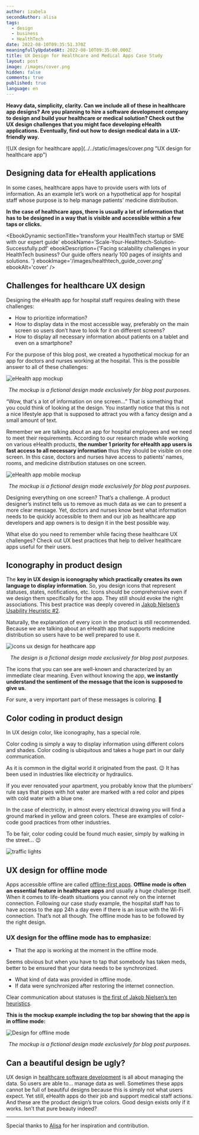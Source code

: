 ```yaml
---
author: izabela
secondAuthor: alisa
tags:
  - design
  - business
  - HealthTech
date: 2022-08-10T09:35:51.370Z
meaningfullyUpdatedAt: 2022-08-10T09:35:00.000Z
title: UX Design for Healthcare and Medical Apps Case Study
layout: post
image: /images/cover.png
hidden: false
comments: true
published: true
language: en
---
```

**Heavy data, simplicity, clarity. Can we include all of these in healthcare app designs? Are you planning to hire a software development company to design and build your healthcare or medical solution? Check out the UX design challenges that you might face developing eHealth applications. Eventually, find out how to design medical data in a UX-friendly way.**

<div className="image">![UX design for healthcare app](../../static/images/cover.png "UX design for healthcare app")</div>

## Designing data for eHealth applications

In some cases, healthcare apps have to provide users with lots of information. As an example let’s work on a hypothetical app for hospital staff whose purpose is to help manage patients' medicine distribution. 

**In the case of healthcare apps, there is usually a lot of information that has to be designed in a way that is visible and accessible within a few taps or clicks.**

<EbookDynamic sectionTitle='transform your HealthTech startup or SME with our expert guide' ebookName='Scale-Your-Healthtech-Solution-Successfully.pdf' ebookDescription={'Facing scalability challenges in your HealthTech business? Our guide offers nearly 100 pages of insights and solutions. '} ebookImage='/images/healthtech_guide_cover.png' ebookAlt='cover' />

## Challenges for healthcare UX design

Designing the eHealth app for hospital staff requires dealing with these challenges:

* How to prioritize information?
* How to display data in the most accessible way, preferably on the main screen so users don’t have to look for it on different screens?
* How to display all necessary information about patients on a tablet and even on a smartphone?

For the purpose of this blog post, we created a hypothetical mockup for an app for doctors and nurses working at the hospital. This is the possible answer to all of these challenges:

![eHealth app mockup](../../static/images/design_for_ehealth_app_web_mockup.png)

*<center>The mockup is a fictional design made exclusively for blog post purposes.</center>*

“Wow, that's a lot of information on one screen…” That is something that you could think of looking at the design. You instantly notice that this is not a nice lifestyle app that is supposed to attract you with a fancy design and a small amount of text.

Remember we are talking about an app for hospital employees and we need to meet their requirements. According to our research made while working on various eHealth products, **the number 1 priority for eHealth app users is fast access to all necessary information** thus they should be visible on one screen. In this case, doctors and nurses have access to patients’ names, rooms, and medicine distribution statuses on one screen. 

![eHealth app mobile mockup](../../static/images/mobile_mockup_ehealth.png)

*<center>The mockup is a fictional design made exclusively for blog post purposes.</center>*

Designing everything on one screen? That’s a challenge. A product designer’s instinct tells us to remove as much data as we can to present a more clear message. Yet, doctors and nurses know best what information needs to be quickly accessible to them and our job as healthcare app developers and app owners is to design it in the best possible way. 

What else do you need to remember while facing these healthcare UX challenges? Check out UX best practices that help to deliver healthcare apps useful for their users.

## Iconography in product design

The **key in UX design is iconography which practically creates its own language to display information**. So, you design icons that represent statuses, states, notifications, etc. Icons should be comprehensive even if we design them specifically for the app. They still should evoke the right associations. This best practice was deeply covered in [Jakob Nielsen’s Usability Heuristic #2](https://www.nngroup.com/articles/match-system-real-world/).

Naturally, the explanation of every icon in the product is still recommended. Because we are talking about an eHealth app that supports medicine distribution so users have to be well prepared to use it.

![icons ux design for heathcare app](../../static/images/icons_mockup_healthcare.png)

*<center>The design is a fictional design made exclusively for blog post purposes.</center>*

The icons that you can see are well-known and characterized by an immediate clear meaning. Even without knowing the app, **we instantly understand the sentiment of the message that the icon is supposed to give us**. 

For sure, a very important part of these messages is coloring. 🙂

## Color coding in product design

In UX design color, like iconography, has a special role. 

<div className="important-info"><div>Color coding is simply a way to display information using different colors and shades. Color coding is ubiquitous and takes a huge part in our daily communication.</div></div>

As it is common in the digital world it originated from the past. 😉 It has been used in industries like electricity or hydraulics. 

If you ever renovated your apartment, you probably know that the plumbers' rule says that pipes with hot water are marked with a red color and pipes with cold water with a blue one. 

In the case of electricity, in almost every electrical drawing you will find a ground marked in yellow and green colors. These are examples of color-code good practices from other industries. 

To be fair, color coding could be found much easier, simply by walking in the street… 😉

![traffic lights](../../static/images/blog_post_coloring.png)

## UX design for offline mode

Apps accessible offline are called [offline-first apps](/blog/ux-design-healthcare-medical-apps-case-study/). **Offline mode is often an essential feature in healthcare apps** and usually a huge challenge itself. When it comes to life-death situations you cannot rely on the internet connection. Following our case study example, the hospital staff has to have access to the app 24h a day even if there is an issue with the Wi-Fi connection. That’s not all though. The offline mode has to be followed by the right design. 

### UX design for the offline mode has to emphasize:

* That the app is working at the moment in the offline mode. 

Seems obvious but when you have to tap that somebody has taken meds, better to be ensured that your data needs to be synchronized.

* What kind of data was provided in offline mode.
* If data were synchronized after restoring the internet connection.

Clear communication about statuses is [the first of Jakob Nielsen’s ten heuristics](https://www.nngroup.com/articles/visibility-system-status/). 

**This is the mockup example including the top bar showing that the app is in offline mode:**

![Design for offline mode](../../static/images/offline_mode_design.png)

*<center>The mockup is a fictional design made exclusively for blog post purposes.</center>*

## Can a beautiful design be ugly?

UX design in [healthcare software development](/our-areas/healthcare-software-development/) is all about managing the data. So users are able to... manage data as well. Sometimes these apps cannot be full of beautiful designs because this is simply not what users expect. Yet still, eHealth apps do their job and support medical staff actions. And these are the product design’s true colors. Good design exists only if it works. Isn’t that pure beauty indeed?

- - -

Special thanks to [Alisa](https://www.linkedin.com/in/alisa-kashytska-a38417b1/) for her inspiration and contribution.
